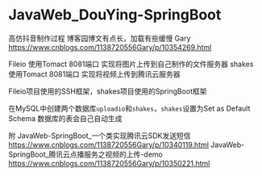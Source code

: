 # JavaWeb_DouYing-SpringBoot

高仿抖音制作过程  博客园博文有点长，加载有些缓慢
Gary https://www.cnblogs.com/1138720556Gary/p/10354269.html

Fileio  使用Tomact 8081端口 实现将图片上传到自己制作的文件服务器
shakes  使用Tomact 8081端口 实现将视频上传到腾讯云服务器

Fileio项目使用的SSH框架，shakes项目使用的SpringBoot框架

在MySQL中创建两个数据库`uploadio`和`shakes`，`shakes`设置为Set as Default Schema
数据库的表会自己自动生成

附
JavaWeb-SpringBoot_一个类实现腾讯云SDK发送短信  https://www.cnblogs.com/1138720556Gary/p/10340119.html
JavaWeb-SpringBoot_腾讯云点播服务之视频的上传-demo https://www.cnblogs.com/1138720556Gary/p/10350221.html


